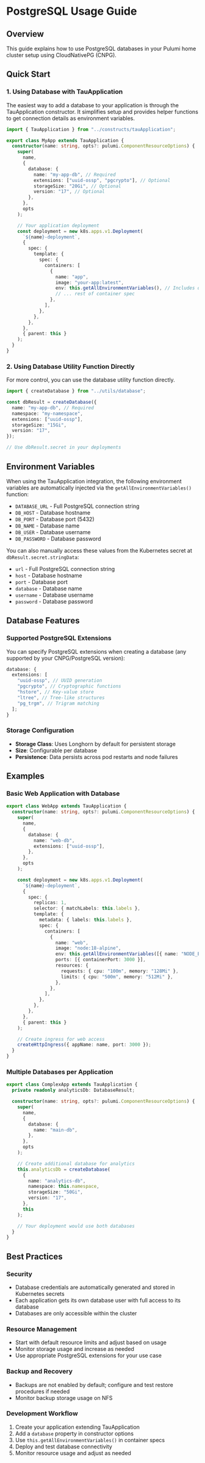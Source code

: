 # PostgreSQL Usage Guide

## Overview

This guide explains how to use PostgreSQL databases in your Pulumi home cluster setup using CloudNativePG (CNPG).

## Quick Start

### 1. Using Database with TauApplication

The easiest way to add a database to your application is through the TauApplication constructor. It simplifies setup and provides helper functions to get connection details as environment variables.

```typescript
import { TauApplication } from "../constructs/tauApplication";

export class MyApp extends TauApplication {
  constructor(name: string, opts?: pulumi.ComponentResourceOptions) {
    super(
      name,
      {
        database: {
          name: "my-app-db", // Required
          extensions: ["uuid-ossp", "pgcrypto"], // Optional
          storageSize: "20Gi", // Optional
          version: "17", // Optional
        },
      },
      opts
    );

    // Your application deployment
    const deployment = new k8s.apps.v1.Deployment(
      `${name}-deployment`,
      {
        spec: {
          template: {
            spec: {
              containers: [
                {
                  name: "app",
                  image: "your-app:latest",
                  env: this.getAllEnvironmentVariables(), // Includes database env vars
                  // ... rest of container spec
                },
              ],
            },
          },
        },
      },
      { parent: this }
    );
  }
}
```

### 2. Using Database Utility Function Directly

For more control, you can use the database utility function directly.

```typescript
import { createDatabase } from "../utils/database";

const dbResult = createDatabase({
  name: "my-app-db", // Required
  namespace: "my-namespace",
  extensions: ["uuid-ossp"],
  storageSize: "15Gi",
  version: "17",
});

// Use dbResult.secret in your deployments
```

## Environment Variables

When using the TauApplication integration, the following environment variables are automatically injected via the `getAllEnvironmentVariables()` function:

- `DATABASE_URL` - Full PostgreSQL connection string
- `DB_HOST` - Database hostname
- `DB_PORT` - Database port (5432)
- `DB_NAME` - Database name
- `DB_USER` - Database username
- `DB_PASSWORD` - Database password

You can also manually access these values from the Kubernetes secret at `dbResult.secret.stringData`:

- `url` - Full PostgreSQL connection string
- `host` - Database hostname
- `port` - Database port
- `database` - Database name
- `username` - Database username
- `password` - Database password

## Database Features

### Supported PostgreSQL Extensions

You can specify PostgreSQL extensions when creating a database (any supported by your CNPG/PostgreSQL version):

```typescript
database: {
  extensions: [
    "uuid-ossp", // UUID generation
    "pgcrypto", // Cryptographic functions
    "hstore", // Key-value store
    "ltree", // Tree-like structures
    "pg_trgm", // Trigram matching
  ];
}
```

### Storage Configuration

- **Storage Class**: Uses Longhorn by default for persistent storage
- **Size**: Configurable per database
- **Persistence**: Data persists across pod restarts and node failures

## Examples

### Basic Web Application with Database

```typescript
export class WebApp extends TauApplication {
  constructor(name: string, opts?: pulumi.ComponentResourceOptions) {
    super(
      name,
      {
        database: {
          name: "web-db",
          extensions: ["uuid-ossp"],
        },
      },
      opts
    );

    const deployment = new k8s.apps.v1.Deployment(
      `${name}-deployment`,
      {
        spec: {
          replicas: 1,
          selector: { matchLabels: this.labels },
          template: {
            metadata: { labels: this.labels },
            spec: {
              containers: [
                {
                  name: "web",
                  image: "node:18-alpine",
                  env: this.getAllEnvironmentVariables([{ name: "NODE_ENV", value: "production" }]),
                  ports: [{ containerPort: 3000 }],
                  resources: {
                    requests: { cpu: "100m", memory: "128Mi" },
                    limits: { cpu: "500m", memory: "512Mi" },
                  },
                },
              ],
            },
          },
        },
      },
      { parent: this }
    );

    // Create ingress for web access
    createHttpIngress({ appName: name, port: 3000 });
  }
}
```

### Multiple Databases per Application

```typescript
export class ComplexApp extends TauApplication {
  private readonly analyticsDb: DatabaseResult;

  constructor(name: string, opts?: pulumi.ComponentResourceOptions) {
    super(
      name,
      {
        database: {
          name: "main-db",
        },
      },
      opts
    );

    // Create additional database for analytics
    this.analyticsDb = createDatabase(
      {
        name: "analytics-db",
        namespace: this.namespace,
        storageSize: "50Gi",
        version: "17",
      },
      this
    );

    // Your deployment would use both databases
  }
}
```

## Best Practices

### Security

- Database credentials are automatically generated and stored in Kubernetes secrets
- Each application gets its own database user with full access to its database
- Databases are only accessible within the cluster

### Resource Management

- Start with default resource limits and adjust based on usage
- Monitor storage usage and increase as needed
- Use appropriate PostgreSQL extensions for your use case

### Backup and Recovery

- Backups are not enabled by default; configure and test restore procedures if needed
- Monitor backup storage usage on NFS

### Development Workflow

1. Create your application extending TauApplication
2. Add a `database` property in constructor options
3. Use `this.getAllEnvironmentVariables()` in container specs
4. Deploy and test database connectivity
5. Monitor resource usage and adjust as needed

